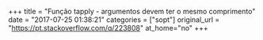 +++
title = "Função tapply - argumentos devem ter o mesmo comprimento"
date = "2017-07-25 01:38:21"
categories = ["sopt"]
original_url = "https://pt.stackoverflow.com/q/223808"
at_home="no"
+++


